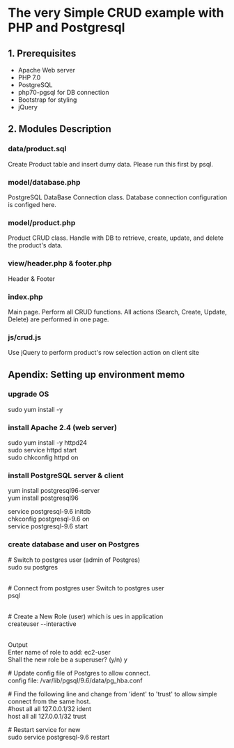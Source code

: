 # The very Simple CRUD example with PHP and Postgresql

## 1. Prerequisites
* Apache Web server
* PHP 7.0
* PostgreSQL
* php70-pgsql for DB connection
* Bootstrap for styling
* jQuery

## 2. Modules Description
### data/product.sql
Create Product table and insert dumy data.
Please run this first by psql.

### model/database.php
PostgreSQL DataBase Connection class.
Database connection configuration is configed here.

### model/product.php
Product CRUD class.
Handle with DB to retrieve, create, update, and delete the product's data.

### view/header.php & footer.php
Header & Footer

### index.php
Main page.
Perform all CRUD functions. All actions (Search, Create, Update, Delete) are performed in one page.

### js/crud.js
Use jQuery to perform product's row selection action on client site

## Apendix: Setting up environment memo
### upgrade OS
sudo yum install -y

### install Apache 2.4 (web server)
sudo yum install -y httpd24 <br>
sudo service httpd start <br>
sudo chkconfig httpd on <br>

### install PostgreSQL server & client
yum install postgresql96-server <br>
yum install postgresql96 <br> 


service postgresql-9.6 initdb <br>
chkconfig postgresql-9.6 on <br>
service postgresql-9.6 start <br>

### create database and user on Postgres
\# Switch to postgres user (admin of Postgres) <br>
sudo su postgres <br> <br>

\# Connect from postgres user Switch to postgres user <br>
psql <br> <br>

\# Create a New Role (user) which is ues in application <br>
createuser --interactive <br> <br>

Output <br>
Enter name of role to add: ec2-user <br>
Shall the new role be a superuser? (y/n) y <br>

\# Update config file of Postgres to allow connect. <br>
config file: /var/lib/pgsql/9.6/data/pg_hba.conf <br>

\# Find the following line and change from 'ident' to 'trust' to allow simple connect from the same host. <br>
#host    all             all             127.0.0.1/32            ident <br>
host    all             all             127.0.0.1/32            trust <br>

\# Restart service for new <br>
sudo service postgresql-9.6 restart <br>
